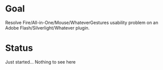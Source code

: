 Goal
=============================
Resolve Fire/All-in-One/Mouse/WhateverGestures usability problem on an Adobe Flash/Silverlight/Whatever plugin.

Status
=============================
Just started... Nothing to see here
